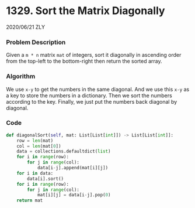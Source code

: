 # 1329. Sort the Matrix Diagonally

2020/06/21 ZLY

### Problem Description

Given a `m * n` matrix `mat` of integers, sort it diagonally in ascending order from the top-left to the bottom-right then return the sorted array.




### Algorithm

We use `x-y` to get the numbers in the same diagonal. And we use this `x-y` as a key to store the numbers in a dictionary. Then we sort the numbers according to the key. Finally, we just put the numbers back diagonal by diagonal.



### Code

```python
def diagonalSort(self, mat: List[List[int]]) -> List[List[int]]:
    row = len(mat)
    col = len(mat[0])
    data = collections.defaultdict(list)
    for i in range(row):
        for j in range(col):
            data[i-j].append(mat[i][j])
    for i in data:
        data[i].sort()
    for i in range(row):
        for j in range(col):
            mat[i][j] = data[i-j].pop(0)
    return mat
```